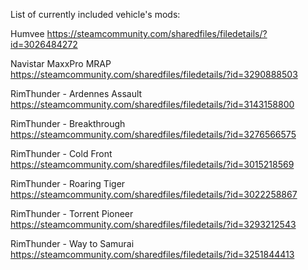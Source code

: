 List of currently included vehicle's mods:

Humvee
https://steamcommunity.com/sharedfiles/filedetails/?id=3026484272

Navistar MaxxPro MRAP
https://steamcommunity.com/sharedfiles/filedetails/?id=3290888503

RimThunder - Ardennes Assault
https://steamcommunity.com/sharedfiles/filedetails/?id=3143158800

RimThunder - Breakthrough
https://steamcommunity.com/sharedfiles/filedetails/?id=3276566575

RimThunder - Cold Front
https://steamcommunity.com/sharedfiles/filedetails/?id=3015218569

RimThunder - Roaring Tiger
https://steamcommunity.com/sharedfiles/filedetails/?id=3022258867

RimThunder - Torrent Pioneer
https://steamcommunity.com/sharedfiles/filedetails/?id=3293212543

RimThunder - Way to Samurai
https://steamcommunity.com/sharedfiles/filedetails/?id=3251844413






